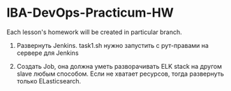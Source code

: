 # IBA-DevOps-Practicum-HW
Each lesson's homework will be created in particular branch.

1. Развернуть Jenkins.
task1.sh нужно запустить с рут-правами на сервере для Jenkins

2. Создать Job, она должна уметь разворачивать ELK stack на другом slave любым способом. Если не хватает ресурсов, тогда развернуть только ELasticsearch.



